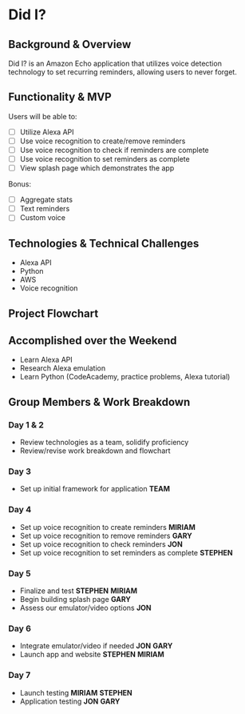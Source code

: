 # Did I?

## Background & Overview

Did I? is an Amazon Echo application that utilizes voice detection technology to set recurring reminders, allowing users to never forget.   

## Functionality & MVP

Users will be able to:
- [ ] Utilize Alexa API
- [ ] Use voice recognition to create/remove reminders
- [ ] Use voice recognition to check if reminders are complete
- [ ] Use voice recognition to set reminders as complete
- [ ] View splash page which demonstrates the app

Bonus:
- [ ] Aggregate stats
- [ ] Text reminders
- [ ] Custom voice

## Technologies & Technical Challenges

* Alexa API
* Python
* AWS
* Voice recognition

## Project Flowchart


## Accomplished over the Weekend

* Learn Alexa API
* Research Alexa emulation
* Learn Python (CodeAcademy, practice problems, Alexa tutorial)

## Group Members & Work Breakdown

### Day 1 & 2
* Review technologies as a team, solidify proficiency
* Review/revise work breakdown and flowchart

### Day 3
* Set up initial framework for application **TEAM**

### Day 4
* Set up voice recognition to create reminders **MIRIAM**
* Set up voice recognition to remove reminders **GARY**
* Set up voice recognition to check reminders **JON**
* Set up voice recognition to set reminders as complete **STEPHEN**

### Day 5
* Finalize and test **STEPHEN** **MIRIAM**
* Begin building splash page **GARY**
* Assess our emulator/video options **JON**

### Day 6
* Integrate emulator/video if needed **JON** **GARY**
* Launch app and website **STEPHEN** **MIRIAM**

### Day 7
* Launch testing **MIRIAM** **STEPHEN**
* Application testing **JON** **GARY**
